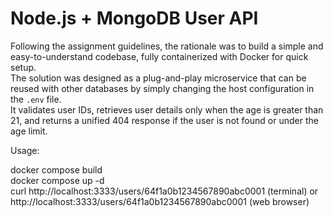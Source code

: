 # Node.js + MongoDB User API

Following the assignment guidelines, the rationale was to build a simple and easy-to-understand codebase, fully containerized with Docker for quick setup.  
The solution was designed as a plug-and-play microservice that can be reused with other databases by simply changing the host configuration in the `.env` file.  
It validates user IDs, retrieves user details only when the age is greater than 21, and returns a unified 404 response if the user is not found or under the age limit.

Usage:

docker compose build <br>
docker compose up -d <br>
curl http://localhost:3333/users/64f1a0b1234567890abc0001 (terminal) or http://localhost:3333/users/64f1a0b1234567890abc0001 (web browser)


